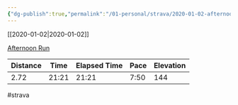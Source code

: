 ```yaml
---
{"dg-publish":true,"permalink":"/01-personal/strava/2020-01-02-afternoon-run/"}
---
```



[[2020-01-02\|2020-01-02]]

[Afternoon Run](https://www.strava.com/activities/2985935141)

| Distance | Time  | Elapsed Time | Pace | Elevation |
| -------- | ----- | ------------ | ---- | --------- |
| 2.72     | 21:21 | 21:21        | 7:50 | 144       |




#strava
